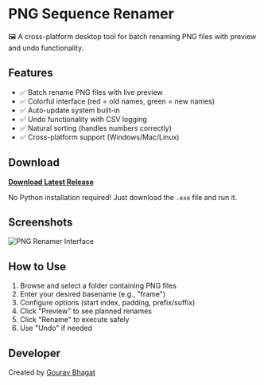 # PNG Sequence Renamer

🖼️ A cross-platform desktop tool for batch renaming PNG files with preview and undo functionality.

## Features
- ✅ Batch rename PNG files with live preview
- ✅ Colorful interface (red = old names, green = new names)
- ✅ Auto-update system built-in
- ✅ Undo functionality with CSV logging
- ✅ Natural sorting (handles numbers correctly)
- ✅ Cross-platform support (Windows/Mac/Linux)

## Download
**[Download Latest Release](https://github.com/gouravbhagat20/png-sequence-renamer/releases/latest)**

No Python installation required! Just download the `.exe` file and run it.

## Screenshots
![PNG Renamer Interface](screenshot.png)

## How to Use
1. Browse and select a folder containing PNG files
2. Enter your desired basename (e.g., "frame")
3. Configure options (start index, padding, prefix/suffix)
4. Click "Preview" to see planned renames
5. Click "Rename" to execute safely
6. Use "Undo" if needed

## Developer
Created by [Gourav Bhagat](https://github.com/gouravbhagat20)
